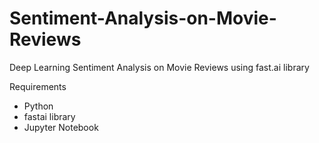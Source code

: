 # Sentiment-Analysis-on-Movie-Reviews

Deep Learning Sentiment Analysis on Movie Reviews using fast.ai library

Requirements
* Python
* fastai library
* Jupyter Notebook
